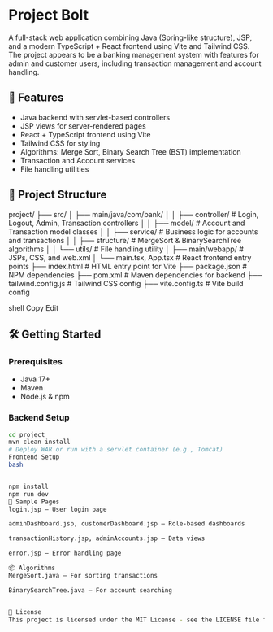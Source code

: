 # Project Bolt

A full-stack web application combining Java (Spring-like structure), JSP, and a modern TypeScript + React frontend using Vite and Tailwind CSS. The project appears to be a banking management system with features for admin and customer users, including transaction management and account handling.

## 🚀 Features

- Java backend with servlet-based controllers
- JSP views for server-rendered pages
- React + TypeScript frontend using Vite
- Tailwind CSS for styling
- Algorithms: Merge Sort, Binary Search Tree (BST) implementation
- Transaction and Account services
- File handling utilities

## 📁 Project Structure

project/
├── src/
│ ├── main/java/com/bank/
│ │ ├── controller/ # Login, Logout, Admin, Transaction controllers
│ │ ├── model/ # Account and Transaction model classes
│ │ ├── service/ # Business logic for accounts and transactions
│ │ ├── structure/ # MergeSort & BinarySearchTree algorithms
│ │ └── utils/ # File handling utility
│ ├── main/webapp/ # JSPs, CSS, and web.xml
│ └── main.tsx, App.tsx # React frontend entry points
├── index.html # HTML entry point for Vite
├── package.json # NPM dependencies
├── pom.xml # Maven dependencies for backend
├── tailwind.config.js # Tailwind CSS config
├── vite.config.ts # Vite build config

shell
Copy
Edit

## 🛠️ Getting Started

### Prerequisites

- Java 17+
- Maven
- Node.js & npm

### Backend Setup

```bash
cd project
mvn clean install
# Deploy WAR or run with a servlet container (e.g., Tomcat)
Frontend Setup
bash


npm install
npm run dev
🧪 Sample Pages
login.jsp — User login page

adminDashboard.jsp, customerDashboard.jsp — Role-based dashboards

transactionHistory.jsp, adminAccounts.jsp — Data views

error.jsp — Error handling page

📦 Algorithms
MergeSort.java — For sorting transactions

BinarySearchTree.java — For account searching


📄 License
This project is licensed under the MIT License - see the LICENSE file for details.

